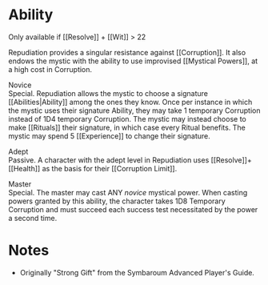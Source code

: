 # Ability
Only available if [[Resolve]] + [[Wit]] > 22

Repudiation provides a singular resistance against [[Corruption]]. It also endows the mystic with the ability to use improvised [[Mystical Powers]], at a high cost in Corruption.

Novice<br>Special. Repudiation allows the mystic to choose a signature [[Abilities|Ability]] among the ones they know. Once per instance in which the mystic uses their signature Ability, they may take 1 temporary Corruption instead of 1D4 temporary Corruption. The mystic may instead choose to make [[Rituals]] their signature, in which case every Ritual benefits. The mystic may spend 5 [[Experience]] to change their signature.

Adept<br>Passive. A character with the adept level in Repudiation uses [[Resolve]]+[[Health]] as the basis for their [[Corruption Limit]].

Master<br>Special. The master may cast ANY *novice* mystical power. When casting powers granted by this ability, the character takes 1D8 Temporary Corruption and must succeed each success test necessitated by the power a second time.
# Notes
* Originally "Strong Gift" from the Symbaroum Advanced Player's Guide.